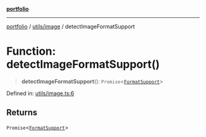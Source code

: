 [**portfolio**](../../../README.md)

***

[portfolio](../../../modules.md) / [utils/image](../README.md) / detectImageFormatSupport

# Function: detectImageFormatSupport()

> **detectImageFormatSupport**(): `Promise`\<[`FormatSupport`](../interfaces/FormatSupport.md)\>

Defined in: [utils/image.ts:6](https://github.com/tnorlund/Portfolio/blob/383704599de4466894556f79604abecab8a6d939/portfolio/utils/image.ts#L6)

## Returns

`Promise`\<[`FormatSupport`](../interfaces/FormatSupport.md)\>

